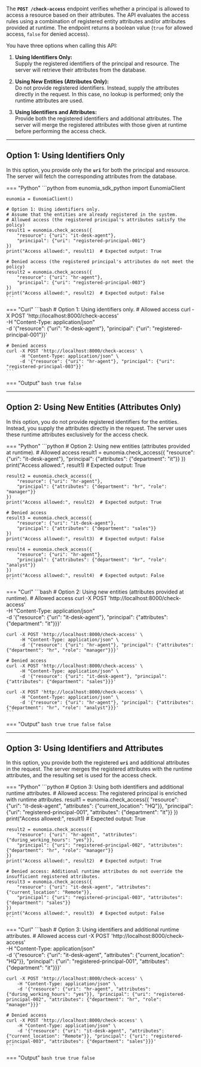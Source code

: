 The **`POST /check-access`** endpoint verifies whether a principal is allowed to access a resource based on their attributes. The API evaluates the access rules using a combination of registered entity attributes and/or attributes provided at runtime. The endpoint returns a boolean value (`true` for allowed access, `false` for denied access).

You have three options when calling this API:

1. **Using Identifiers Only:**  
   Supply the registered identifiers of the principal and resource. The server will retrieve their attributes from the database.

2. **Using New Entities (Attributes Only):**  
   Do not provide registered identifiers. Instead, supply the attributes directly in the request. In this case, no lookup is performed; only the runtime attributes are used.

3. **Using Identifiers and Attributes:**  
   Provide both the registered identifiers and additional attributes. The server will merge the registered attributes with those given at runtime before performing the access check.

---

## Option 1: Using Identifiers Only

In this option, you provide only the **`uri`** for both the principal and resource. The server will fetch the corresponding attributes from the database.

=== "Python"
    ```python
    from eunomia_sdk_python import EunomiaClient

    eunomia = EunomiaClient()

    # Option 1: Using identifiers only.
    # Assume that the entities are already registered in the system.
    # Allowed access (the registered principal's attributes satisfy the policy)
    result1 = eunomia.check_access({
        "resource": {"uri": "it-desk-agent"},
        "principal": {"uri": "registered-principal-001"}
    })
    print("Access allowed:", result1)  # Expected output: True

    # Denied access (the registered principal's attributes do not meet the policy)
    result2 = eunomia.check_access({
        "resource": {"uri": "hr-agent"},
        "principal": {"uri": "registered-principal-003"}
    })
    print("Access allowed:", result2)  # Expected output: False
    ```

=== "Curl"
    ```bash
    # Option 1: Using identifiers only.
    # Allowed access
    curl -X POST 'http://localhost:8000/check-access' \
         -H "Content-Type: application/json" \
         -d '{"resource": {"uri": "it-desk-agent"}, "principal": {"uri": "registered-principal-001"}}'

    # Denied access
    curl -X POST 'http://localhost:8000/check-access' \
         -H "Content-Type: application/json" \
         -d '{"resource": {"uri": "hr-agent"}, "principal": {"uri": "registered-principal-003"}}'
    ```

=== "Output"
    ```bash
    true
    false
    ```

---

## Option 2: Using New Entities (Attributes Only)

In this option, you do not provide registered identifiers for the entities. Instead, you supply the attributes directly in the request. The server uses these runtime attributes exclusively for the access check.

=== "Python"
    ```python
    # Option 2: Using new entities (attributes provided at runtime).
    # Allowed access
    result1 = eunomia.check_access({
        "resource": {"uri": "it-desk-agent"},
        "principal": {"attributes": {"department": "it"}}
    })
    print("Access allowed:", result1)  # Expected output: True

    result2 = eunomia.check_access({
        "resource": {"uri": "hr-agent"},
        "principal": {"attributes": {"department": "hr", "role": "manager"}}
    })
    print("Access allowed:", result2)  # Expected output: True

    # Denied access
    result3 = eunomia.check_access({
        "resource": {"uri": "it-desk-agent"},
        "principal": {"attributes": {"department": "sales"}}
    })
    print("Access allowed:", result3)  # Expected output: False

    result4 = eunomia.check_access({
        "resource": {"uri": "hr-agent"},
        "principal": {"attributes": {"department": "hr", "role": "analyst"}}
    })
    print("Access allowed:", result4)  # Expected output: False
    ```

=== "Curl"
    ```bash
    # Option 2: Using new entities (attributes provided at runtime).
    # Allowed access
    curl -X POST 'http://localhost:8000/check-access' \
         -H "Content-Type: application/json" \
         -d '{"resource": {"uri": "it-desk-agent"}, "principal": {"attributes": {"department": "it"}}}'

    curl -X POST 'http://localhost:8000/check-access' \
         -H "Content-Type: application/json" \
         -d '{"resource": {"uri": "hr-agent"}, "principal": {"attributes": {"department": "hr", "role": "manager"}}}'

    # Denied access
    curl -X POST 'http://localhost:8000/check-access' \
         -H "Content-Type: application/json" \
         -d '{"resource": {"uri": "it-desk-agent"}, "principal": {"attributes": {"department": "sales"}}}'

    curl -X POST 'http://localhost:8000/check-access' \
         -H "Content-Type: application/json" \
         -d '{"resource": {"uri": "hr-agent"}, "principal": {"attributes": {"department": "hr", "role": "analyst"}}}'
    ```

=== "Output"
    ```bash
    true
    true
    false
    false
    ```

---

## Option 3: Using Identifiers and Attributes

In this option, you provide both the registered **`uri`** and additional attributes in the request. The server merges the registered attributes with the runtime attributes, and the resulting set is used for the access check.

=== "Python"
    ```python
    # Option 3: Using both identifiers and additional runtime attributes.
    # Allowed access: The registered principal is enriched with runtime attributes.
    result1 = eunomia.check_access({
        "resource": {"uri": "it-desk-agent", "attributes": {"current_location": "HQ"}},
        "principal": {"uri": "registered-principal-001", "attributes": {"department": "it"}}
    })
    print("Access allowed:", result1)  # Expected output: True

    result2 = eunomia.check_access({
        "resource": {"uri": "hr-agent", "attributes": {"during_working_hours": "yes"}},
        "principal": {"uri": "registered-principal-002", "attributes": {"department": "hr", "role": "manager"}}
    })
    print("Access allowed:", result2)  # Expected output: True

    # Denied access: Additional runtime attributes do not override the insufficient registered attributes.
    result3 = eunomia.check_access({
        "resource": {"uri": "it-desk-agent", "attributes": {"current_location": "Remote"}},
        "principal": {"uri": "registered-principal-003", "attributes": {"department": "sales"}}
    })
    print("Access allowed:", result3)  # Expected output: False
    ```

=== "Curl"
    ```bash
    # Option 3: Using identifiers and additional runtime attributes.
    # Allowed access
    curl -X POST 'http://localhost:8000/check-access' \
        -H "Content-Type: application/json" \
        -d '{"resource": {"uri": "it-desk-agent", "attributes": {"current_location": "HQ"}}, "principal": {"uri": "registered-principal-001", "attributes": {"department": "it"}}}'

    curl -X POST 'http://localhost:8000/check-access' \
        -H "Content-Type: application/json" \
        -d '{"resource": {"uri": "hr-agent", "attributes": {"during_working_hours": "yes"}}, "principal": {"uri": "registered-principal-002", "attributes": {"department": "hr", "role": "manager"}}}'

    # Denied access
    curl -X POST 'http://localhost:8000/check-access' \
        -H "Content-Type: application/json" \
        -d '{"resource": {"uri": "it-desk-agent", "attributes": {"current_location": "Remote"}}, "principal": {"uri": "registered-principal-003", "attributes": {"department": "sales"}}}'
    ```

=== "Output"
    ```bash
    true
    true
    false
    ```